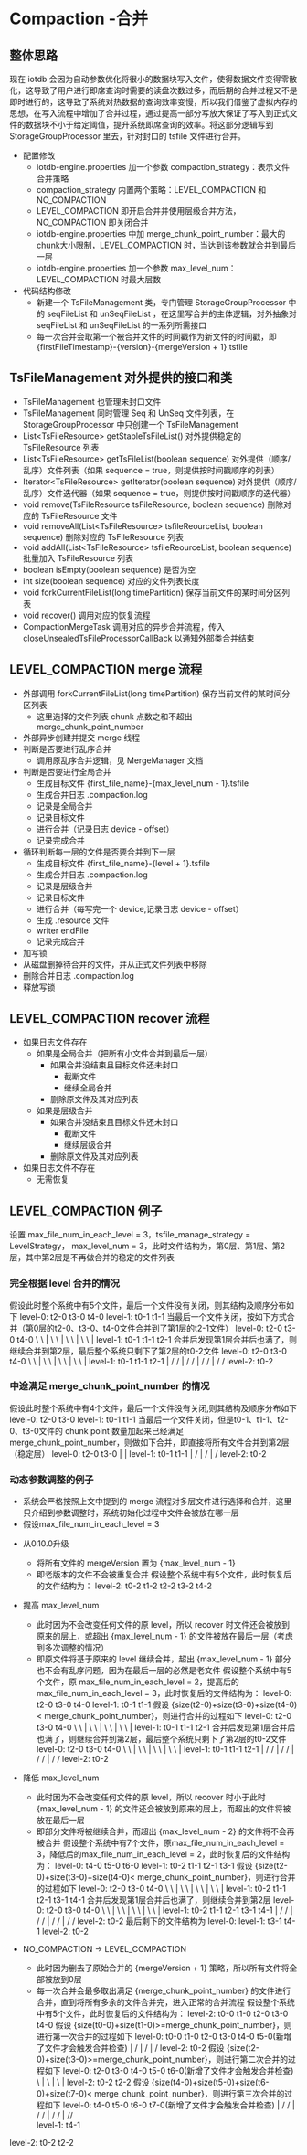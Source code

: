<!--

    Licensed to the Apache Software Foundation (ASF) under one
    or more contributor license agreements.  See the NOTICE file
    distributed with this work for additional information
    regarding copyright ownership.  The ASF licenses this file
    to you under the Apache License, Version 2.0 (the
    "License"); you may not use this file except in compliance
    with the License.  You may obtain a copy of the License at
    
        http://www.apache.org/licenses/LICENSE-2.0
    
    Unless required by applicable law or agreed to in writing,
    software distributed under the License is distributed on an
    "AS IS" BASIS, WITHOUT WARRANTIES OR CONDITIONS OF ANY
    KIND, either express or implied.  See the License for the
    specific language governing permissions and limitations
    under the License.

-->

# Compaction -合并

## 整体思路

现在 iotdb 会因为自动参数优化将很小的数据块写入文件，使得数据文件变得零散化，这导致了用户进行即席查询时需要的读盘次数过多，而后期的合并过程又不是即时进行的，这导致了系统对热数据的查询效率变慢，所以我们借鉴了虚拟内存的思想，在写入流程中增加了合并过程，通过提高一部分写放大保证了写入到正式文件的数据块不小于给定阈值，提升系统即席查询的效率。将这部分逻辑写到 StorageGroupProcessor 里去，针对封口的 tsfile 文件进行合并。

* 配置修改
  * iotdb-engine.properties 加一个参数 compaction_strategy：表示文件合并策略
  * compaction_strategy 内置两个策略：LEVEL_COMPACTION 和 NO_COMPACTION
  * LEVEL_COMPACTION 即开启合并并使用层级合并方法，NO_COMPACTION 即关闭合并
  * iotdb-engine.properties 中加 merge_chunk_point_number：最大的chunk大小限制，LEVEL_COMPACTION 时，当达到该参数就合并到最后一层
  * iotdb-engine.properties 加一个参数 max_level_num：LEVEL_COMPACTION 时最大层数
* 代码结构修改
  * 新建一个 TsFileManagement 类，专门管理 StorageGroupProcessor 中的 seqFileList 和 unSeqFileList ，在这里写合并的主体逻辑，对外抽象对 seqFileList 和 unSeqFileList 的一系列所需接口
  * 每一次合并会取第一个被合并文件的时间戳作为新文件的时间戳，即 {firstFileTimestamp}-{version}-{mergeVersion + 1}.tsfile

## TsFileManagement 对外提供的接口和类

- TsFileManagement 也管理未封口文件
- TsFileManagement 同时管理 Seq 和 UnSeq 文件列表，在 StorageGroupProcessor 中只创建一个 TsFileManagement
- List\<TsFileResource\> getStableTsFileList() 对外提供稳定的 TsFileResource 列表
- List\<TsFileResource\> getTsFileList(boolean sequence) 对外提供（顺序/乱序）文件列表（如果 sequence = true，则提供按时间戳顺序的列表）
- Iterator\<TsFileResource\> getIterator(boolean sequence) 对外提供（顺序/乱序）文件迭代器（如果 sequence = true，则提供按时间戳顺序的迭代器）
- void remove(TsFileResource tsFileResource, boolean sequence) 删除对应的 TsFileResource 文件
- void removeAll(List\<TsFileResource\> tsfileReourceList, boolean sequence) 删除对应的 TsFileResource 列表
- void addAll(List\<TsFileResource\> tsfileReourceList, boolean sequence) 批量加入 TsFileResource 列表
- boolean isEmpty(boolean sequence) 是否为空
- int size(boolean sequence) 对应的文件列表长度
- void forkCurrentFileList(long timePartition) 保存当前文件的某时间分区列表
- void recover() 调用对应的恢复流程
- CompactionMergeTask 调用对应的异步合并流程，传入 closeUnsealedTsFileProcessorCallBack 以通知外部类合并结束

## LEVEL_COMPACTION merge 流程

* 外部调用 forkCurrentFileList(long timePartition) 保存当前文件的某时间分区列表
  * 这里选择的文件列表 chunk 点数之和不超出 merge_chunk_point_number
* 外部异步创建并提交 merge 线程
* 判断是否要进行乱序合并
  * 调用原乱序合并逻辑，见 MergeManager 文档
* 判断是否要进行全局合并
	* 生成目标文件 {first_file_name}-{max_level_num - 1}.tsfile
	* 生成合并日志 .compaction.log
	* 记录是全局合并
	* 记录目标文件
	* 进行合并（记录日志 device - offset）
	* 记录完成合并
* 循环判断每一层的文件是否要合并到下一层
	* 生成目标文件 {first_file_name}-{level + 1}.tsfile
	* 生成合并日志 .compaction.log
	* 记录是层级合并
	* 记录目标文件
	* 进行合并（每写完一个 device,记录日志 device - offset）
	* 生成 .resource 文件
	* writer endFile
	* 记录完成合并
* 加写锁
* 从磁盘删掉待合并的文件，并从正式文件列表中移除
* 删除合并日志 .compaction.log
* 释放写锁

## LEVEL_COMPACTION recover 流程

* 如果日志文件存在
	* 如果是全局合并（把所有小文件合并到最后一层）
		* 如果合并没结束且目标文件还未封口
			* 截断文件
			* 继续全局合并
		* 删除原文件及其对应列表
	* 如果是层级合并
		* 如果合并没结束且目标文件还未封口
			* 截断文件
			* 继续层级合并
		* 删除原文件及其对应列表
* 如果日志文件不存在
	* 无需恢复

## LEVEL_COMPACTION 例子

设置 max_file_num_in_each_level = 3，tsfile_manage_strategy = LevelStrategy， max_level_num = 3，此时文件结构为，第0层、第1层、第2层，其中第2层是不再做合并的稳定的文件列表

### 完全根据 level 合并的情况
假设此时整个系统中有5个文件，最后一个文件没有关闭，则其结构及顺序分布如下
level-0: t2-0 t3-0 t4-0
level-1: t0-1 t1-1
当最后一个文件关闭，按如下方式合并（第0层的t2-0、t3-0、t4-0文件合并到了第1层的t2-1文件）
level-0: t2-0 t3-0 t4-0
           \    \    |
             \   \   |
               \  \  |
                 \ \ |
level-1: t0-1 t1-1 t2-1
合并后发现第1层合并后也满了，则继续合并到第2层，最后整个系统只剩下了第2层的t0-2文件
level-0: t2-0 t3-0 t4-0
           \    \    |
             \   \   |
               \  \  |
                 \ \ |
level-1: t0-1 t1-1 t2-1
          |    /     /
          |   /    /
          |  /   /
          | /  /
level-2: t0-2

### 中途满足 merge_chunk_point_number 的情况
假设此时整个系统中有4个文件，最后一个文件没有关闭,则其结构及顺序分布如下
level-0: t2-0 t3-0
level-1: t0-1 t1-1
当最后一个文件关闭，但是t0-1、t1-1、t2-0、t3-0文件的 chunk point 数量加起来已经满足 merge_chunk_point_number，则做如下合并，即直接将所有文件合并到第2层（稳定层）
level-0: t2-0 t3-0
           |    |
level-1: t0-1 t1-1
           |    /
           |   / 
           |  / 
level-2: t0-2

### 动态参数调整的例子

- 系统会严格按照上文中提到的 merge 流程对多层文件进行选择和合并，这里只介绍到参数调整时，系统初始化过程中文件会被放在哪一层
- 假设max_file_num_in_each_level = 3
* 从0.10.0升级
	* 将所有文件的 mergeVersion 置为 {max_level_num - 1}
	* 即老版本的文件不会被重复合并
假设整个系统中有5个文件，此时恢复后的文件结构为：
level-2: t0-2 t1-2 t2-2 t3-2 t4-2

* 提高 max_level_num
	* 此时因为不会改变任何文件的原 level，所以 recover 时文件还会被放到原来的层上，或超出 {max_level_num - 1} 的文件被放在最后一层（考虑到多次调整的情况）
	* 即原文件将基于原来的 level 继续合并，超出 {max_level_num - 1} 部分也不会有乱序问题，因为在最后一层的必然是老文件
假设整个系统中有5个文件，原 max_file_num_in_each_level = 2，提高后的 max_file_num_in_each_level = 3，此时恢复后的文件结构为：
level-0: t2-0 t3-0 t4-0
level-1: t0-1 t1-1
假设 {size(t2-0)+size(t3-0)+size(t4-0)< merge_chunk_point_number}，则进行合并的过程如下
level-0: t2-0 t3-0 t4-0
           \    \    |
             \   \   |
               \  \  |
                 \ \ |
level-1: t0-1 t1-1 t2-1
合并后发现第1层合并后也满了，则继续合并到第2层，最后整个系统只剩下了第2层的t0-2文件
level-0: t2-0 t3-0 t4-0
           \    \    |
             \   \   |
               \  \  |
                 \ \ |
level-1: t0-1 t1-1 t2-1
         |    /     /
         |   /    /
         |  /   /
         | /  /
level-2: t0-2

* 降低 max_level_num
	* 此时因为不会改变任何文件的原 level，所以 recover 时小于此时 {max_level_num - 1} 的文件还会被放到原来的层上，而超出的文件将被放在最后一层
	* 即部分文件将被继续合并，而超出 {max_level_num - 2} 的文件将不会再被合并
假设整个系统中有7个文件，原max_file_num_in_each_level = 3，降低后的max_file_num_in_each_level = 2，此时恢复后的文件结构为：
level-0: t4-0 t5-0 t6-0
level-1: t0-2 t1-1 t2-1 t3-1
假设 {size(t2-0)+size(t3-0)+size(t4-0)< merge_chunk_point_number}，则进行合并的过程如下
level-0:          t2-0 t3-0 t4-0
                    \    \    |
                      \   \   |
                        \  \  |
                          \ \ |
level-1: t0-2 t1-1 t2-1 t3-1 t4-1
合并后发现第1层合并后也满了，则继续合并到第2层
level-0:          t2-0 t3-0 t4-0
                    \    \    |
                      \   \   |
                        \  \  |
                          \ \ |
level-1: t0-2 t1-1 t2-1 t3-1 t4-1
          |    /     /
          |   /    /
          |  /   /
          | /  /
level-2: t0-2
最后剩下的文件结构为
level-0: 
level-1: t3-1 t4-1
level-2: t0-2

* NO_COMPACTION -> LEVEL_COMPACTION
	* 此时因为删去了原始合并的 {mergeVersion + 1} 策略，所以所有文件将全部被放到0层
	* 每一次合并会最多取出满足 {merge_chunk_point_number} 的文件进行合并，直到将所有多余的文件合并完，进入正常的合并流程
假设整个系统中有5个文件，此时恢复后的文件结构为：
level-2: t0-0 t1-0 t2-0 t3-0 t4-0
假设 {size(t0-0)+size(t1-0)>=merge_chunk_point_number}，则进行第一次合并的过程如下
level-0: t0-0 t1-0 t2-0 t3-0 t4-0 t5-0(新增了文件才会触发合并检查)
           |   /
           |  /
           | /
level-2: t0-2
假设 {size(t2-0)+size(t3-0)>=merge_chunk_point_number}，则进行第二次合并的过程如下
level-0: t2-0 t3-0 t4-0 t5-0 t6-0(新增了文件才会触发合并检查)
           \    |
            \   |
             \  |
level-2: t0-2 t2-2
假设 {size(t4-0)+size(t5-0)+size(t6-0)+size(t7-0)< merge_chunk_point_number}，则进行第三次合并的过程如下
level-0: t4-0 t5-0 t6-0 t7-0(新增了文件才会触发合并检查)
           |    /   /
           |   /  /
           |  / /
           | //  
level-1: t4-1
   
level-2: t0-2 t2-2